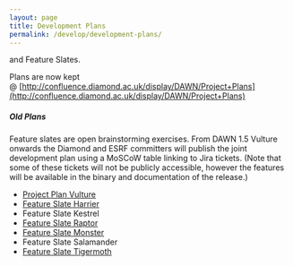 ```yaml
---
layout: page
title: Development Plans
permalink: /develop/development-plans/
---
```

and Feature Slates.

Plans are now kept @ [http://confluence.diamond.ac.uk/display/DAWN/Project+Plans](http://confluence.diamond.ac.uk/display/DAWN/Project+Plans)

##### Old Plans

Feature slates are open brainstorming exercises. From DAWN 1.5 Vulture onwards the Diamond and ESRF committers will publish the joint development plan using a MoSCoW table linking to Jira tickets. (Note that some of these tickets will not be publicly accessible, however the features will be available in the binary and documentation of the release.)

- [Project Plan Vulture](http://confluence.diamond.ac.uk/display/DAWN/DAWN+1.5)
- [Feature Slate Harrier](http://www.dawnsci.org/development/feature-slate-harrier)
- Feature Slate Kestrel
- [Feature Slate Raptor](http://www.dawnsci.org/development/feature-slate-raptor)
- [Feature Slate Monster](http://www.dawnsci.org/development/feature-slate-salamander)
- Feature Slate Salamander
- [Feature Slate Tigermoth](http://www.dawnsci.org/development/feature-slate-tigermoth)